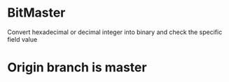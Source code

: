 # BitMaster
Convert hexadecimal or decimal integer into binary and check the specific field value 
# Origin branch is master
